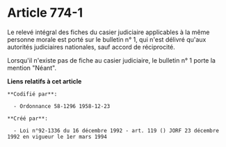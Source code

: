 # Article 774-1

Le relevé intégral des fiches du casier judiciaire applicables à la même personne morale est porté sur le bulletin n° 1, qui
n'est délivré qu'aux autorités judiciaires nationales, sauf accord de réciprocité.

Lorsqu'il n'existe pas de fiche au casier judiciaire, le bulletin n° 1 porte la mention "Néant".

**Liens relatifs à cet article**

	**Codifié par**:

	  - Ordonnance 58-1296 1958-12-23

	**Créé par**:

	  - Loi n°92-1336 du 16 décembre 1992 - art. 119 () JORF 23 décembre 1992 en vigueur le 1er mars 1994
